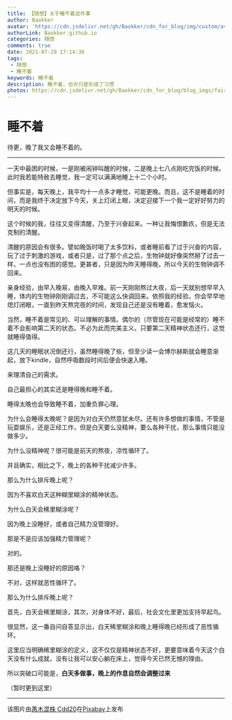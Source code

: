 ```yaml
---
title: 【随想】关于睡不着这件事
author: Baokker
avatar: 'https://cdn.jsdelivr.net/gh/Baokker/cdn_for_blog/img/custom/avatar.jpg'
authorLink: Baokker.github.io
categories: 随想
comments: true
date: 2021-07-29 17:14:36
tags:
 - 随想
 - 睡不着
keywords: 睡不着
description: 睡不着，也许只是形成了习惯
photos: https://cdn.jsdelivr.net/gh/Baokker/cdn_for_blog/blog_imgs/fairy-tale-1180921_1920.png
---
```


# 睡不着

待更，晚了我又会睡不着的。

---

一天中最困的时候，一是刚被闹钟叫醒的时候，二是晚上七八点刚吃完饭的时候。此时我若能特赦去睡觉，我一定可以满满地睡上十二个小时。

但事实是，每天晚上，我平均十一点多才睡觉，可能更晚。而且，这不是睡着的时间，而是我终于决定放下今天，关上灯闭上眼，决定迎接下一个我一定好好努力的明天的时候。

这个时候的我，往往又变得清醒，乃至于兴奋起来。一种让我悔恨歉疚，但是无法克制的清醒。

清醒的原因会有很多。譬如晚饭时喝了太多饮料，或者睡前看了过于兴奋的内容，玩了过于刺激的游戏，或者只是，过了那个点之后，生物钟就好像突然掰了过去一样，一点也没有困的感觉。更甚者，只是因为昨天睡得晚，所以今天的生物钟调不回来。

亲身经验，由早入晚易，由晚入早难。前一天刚刚熬过大夜，后一天就别想早早入睡，体内的生物钟刚刚调过去，不可能这么快调回来。依照我的经验，你会早早地熄灯闭眼，一直到昨天熬完夜的时间，发现自己还是没有睡着，愈发恼火。

当然，睡不着是常见的、可以理解的事情。偶尔的（尽管现在可能是经常的）睡不着不会影响第二天的状态。不必为此而完美主义。只要第二天精神状态还行，这觉就睡得值得。

这几天的睡眠状况倒还行，虽然睡得晚了些，但至少读一会博尔赫斯就会睡意渐起，放下kindle，自然呼吸数段时间后便会快速入睡。

来理清自己的需求。

自己最担心的其实还是睡得晚和睡不着。

睡得太晚也会导致睡不着，加重负罪心理。

为什么会睡得太晚呢？是因为对白天仍然意犹未尽。还有许多想做的事情，不管是玩耍娱乐，还是正经工作，但是白天要么没精神，要么各种干扰，那么事情只能没做多少。

为什么没精神呢？很可能是前天的熬夜，凉性循环了。

并且确实，相比之下，晚上的各种干扰减少许多。

那么为什么排斥晚上呢？

因为不喜欢白天这种糊里糊涂的精神状态。

为什么白天会稀里糊涂呢？

因为晚上没睡好，或者自己精力没管理好。

那是不是应该加强精力管理呢？

对的。

那还是晚上没睡好的原因咯？

不对，这样就恶性循环了。

那么为什么排斥晚上呢？

首先，白天会稀里糊涂，其次，对身体不好，最后，社会文化里更加支持早起鸟。

很显然，这一番自问自答显示出，白天稀里糊涂和晚上睡得晚已经形成了恶性循环。

这里应当明确稀里糊涂的定义，这不仅仅是精神状态不好，更要意味着今天这个白天没有什么成就，没有让我可以安心躺在床上，觉得今天已然无憾的理由。

所以突破口可能是，**白天多做事，晚上的作息自然会调整过来**

（暂时更到这里）

---

该图片由<a href="https://pixabay.com/zh/users/愚木混株cdd20-1193381/?utm_source=link-attribution&amp;utm_medium=referral&amp;utm_campaign=image&amp;utm_content=1180921">愚木混株 Cdd20</a>在<a href="https://pixabay.com/zh/?utm_source=link-attribution&amp;utm_medium=referral&amp;utm_campaign=image&amp;utm_content=1180921">Pixabay</a>上发布

